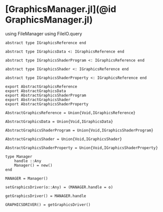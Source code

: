 # [GraphicsManager.jl](@id GraphicsManager.jl)

using FileManager
using FileIO.query

```
abstract type IGraphicsReference end
```

```
abstract type IGraphicsData <: IGraphicsReference end
```

```
abstract type IGraphicsShaderProgram <: IGraphicsReference end
```

```
abstract type IGraphicsShader <: IGraphicsReference end
```

```
abstract type IGraphicsShaderProperty <: IGraphicsReference end

export AbstractGraphicsReference
export AbstractGraphicsData
export AbstractGraphicsShaderProgram
export AbstractGraphicsShader
export AbstractGraphicsShaderProperty
```

```
AbstractGraphicsReference = Union{Void,IGraphicsReference}
```

```
AbstractGraphicsData = Union{Void,IGraphicsData}
```

```
AbstractGraphicsShaderProgram = Union{Void,IGraphicsShaderProgram}
```

```
AbstractGraphicsShader = Union{Void,IGraphicsShader}
```

```
AbstractGraphicsShaderProperty = Union{Void,IGraphicsShaderProperty}
```

```
type Manager
	handle ::Any
	Manager() = new()
end

MANAGER = Manager()
```

```
setGraphicsDriver(o::Any) = (MANAGER.handle = o)
```

```
getGraphicsDriver() = MANAGER.handle
```

```
GRAPHICSDRIVER() = getGraphicsDriver()
```